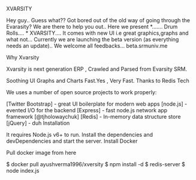 XVARSITY

Hey guy.. Guess what?? Got bored out of the old way of going through the Evarasity? We are there to help you out.. Here we present *....... Drum Rolls.... * XVARSITY.... It comes with new UI i.e great graphics,graphs and what not... Currently we are launching the beta version (as everything needs an update).. We welcome all feedbacks... beta.srmuniv.me

Why Xvarsity

Xvarsity is next generation ERP , Crawled and Parsed from Evarsity SRM.

Soothing UI
Graphs and Charts
Fast.Yes , Very Fast. Thanks to Redis
Tech

We uses a number of open source projects to work properly:

[Twitter Bootstrap] - great UI boilerplate for modern web apps
[node.js] - evented I/O for the backend
[Express] - fast node.js network app framework [@tjholowaychuk]
[Redis] - In-memory data structure store
[jQuery] - duh
Installation

It requires Node.js v6+ to run. Install the dependencies and devDependencies and start the server. Install Docker

Pull docker image from here

$ docker pull ayushverma1996/xversity
$ npm install -d
$ redis-server
$ node index.js

